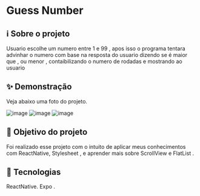 # Guess Number

## ℹ️ Sobre o projeto

Usuario  escolhe um numero entre 1 e 99 ,  apos  isso o programa tentara advinhar o numero  com base na resposta do usuario dizendo se é maior que , ou menor , 
contaibilizando o numero de rodadas e mostrando ao usuario 

## ✨ Demonstração

Veja abaixo uma foto do projeto.

![image](https://user-images.githubusercontent.com/62390902/121209878-9a34f480-c851-11eb-99cc-d9afcaeada76.png)
![image](https://user-images.githubusercontent.com/62390902/121209981-ad47c480-c851-11eb-8c6e-c15cab22510f.png)
![image](https://user-images.githubusercontent.com/62390902/121210114-c9e3fc80-c851-11eb-86de-77f5ba3f1d3e.png)

## 🎯 Objetivo do projeto

Foi realizado esse projeto com o intuito de aplicar meus conhecimentos com ReactNative, Stylesheet , e aprender mais sobre ScrollView e FlatList . 

## 📝 Tecnologias

ReactNative.
Expo .

